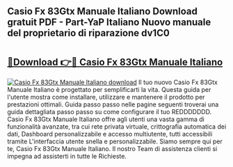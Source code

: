 ## Casio Fx 83Gtx Manuale Italiano Download gratuit PDF - Part-YaP Italiano Nuovo manuale del proprietario di riparazione dv1C0

# <h2><a href="http://dff3xn.blite.top/?on=Casio+Fx+83Gtx+Manuale+Italiano">🔗Download 👉🔴 Casio Fx 83Gtx Manuale Italiano</a></h2>

[![Casio Fx 83Gtx Manuale Italiano download](https://i.imgur.com/lujVjoI.png)](http://dff3xn.blite.top/?on=Casio+Fx+83Gtx+Manuale+Italiano)
Il tuo nuovo Casio Fx 83Gtx Manuale Italiano è progettato per semplificarti la vita. Questa guida per l'utente mostra come installare, utilizzare e mantenere il prodotto per prestazioni ottimali. Guida passo passo nelle pagine seguenti troverai una guida dettagliata passo passo su come configurare il tuo REDDDDDDD. Casio Fx 83Gtx Manuale Italiano offre agli utenti una vasta gamma di funzionalità avanzate, tra cui rete privata virtuale, crittografia automatica dei dati, Dashboard personalizzabile e accesso multiutente, tutti accessibili tramite L'interfaccia utente snella e personalizzabile. Siamo sempre qui per te, Casio Fx 83Gtx Manuale Italiano. Il nostro Team di assistenza clienti si impegna ad assisterti in tutte le Richieste.
